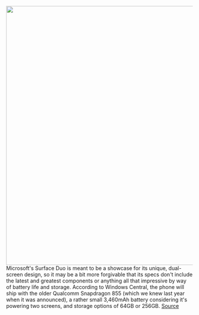 <img src='https://cdn.vox-cdn.com/thumbor/Sf-fdjW4tYcqX2IIjNwUCe1Vsx8=/0x0:2040x1360/1200x800/filters:focal(807x644:1133x970)/cdn.vox-cdn.com/uploads/chorus_image/image/66804793/akrales_191002_3704_0482.0.jpg' width='700px' /><br/>
Microsoft's Surface Duo is meant to be a showcase for its unique, dual-screen design, so it may be a bit more forgivable that its specs don't include the latest and greatest components or anything all that impressive by way of battery life and storage. According to Windows Central, the phone will ship with the older Qualcomm Snapdragon 855 (which we knew last year when it was announced), a rather small 3,460mAh battery considering it's powering two screens, and storage options of 64GB or 256GB.
<a href='https://www.theverge.com/2020/5/15/21260516/microsoft-surface-duo-specs-battery-life-storage-processor'> Source <a/>